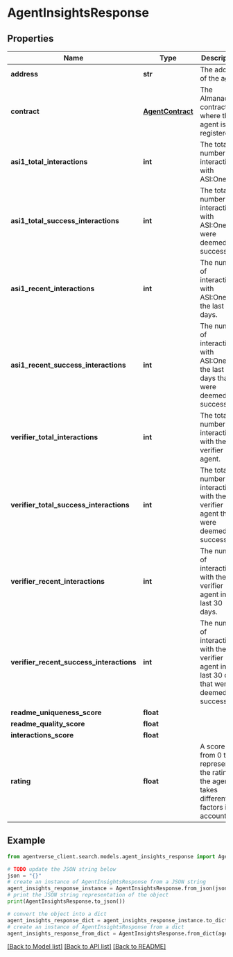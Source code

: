 # AgentInsightsResponse


## Properties

Name | Type | Description | Notes
------------ | ------------- | ------------- | -------------
**address** | **str** | The address of the agent | 
**contract** | [**AgentContract**](AgentContract.md) | The Almanac contract where the agent is registered | [optional] 
**asi1_total_interactions** | **int** | The total number of interactions with ASI:One. | 
**asi1_total_success_interactions** | **int** | The total number of interactions with ASI:One that were deemed successful. | 
**asi1_recent_interactions** | **int** | The number of interactions with ASI:One in the last 30 days. | 
**asi1_recent_success_interactions** | **int** | The number of interactions with ASI:One in the last 30 days that were deemed successful. | 
**verifier_total_interactions** | **int** | The total number of interactions with the verifier agent. | 
**verifier_total_success_interactions** | **int** | The total number of interactions with the verifier agent that were deemed successful. | 
**verifier_recent_interactions** | **int** | The number of interactions with the verifier agent in the last 30 days. | 
**verifier_recent_success_interactions** | **int** | The number of interactions with the verifier agent in the last 30 days that were deemed successful. | 
**readme_uniqueness_score** | **float** |  | [optional] 
**readme_quality_score** | **float** |  | [optional] 
**interactions_score** | **float** |  | [optional] 
**rating** | **float** | A score from 0 to 5, representing the rating of the agent. It takes different factors into account. | 

## Example

```python
from agentverse_client.search.models.agent_insights_response import AgentInsightsResponse

# TODO update the JSON string below
json = "{}"
# create an instance of AgentInsightsResponse from a JSON string
agent_insights_response_instance = AgentInsightsResponse.from_json(json)
# print the JSON string representation of the object
print(AgentInsightsResponse.to_json())

# convert the object into a dict
agent_insights_response_dict = agent_insights_response_instance.to_dict()
# create an instance of AgentInsightsResponse from a dict
agent_insights_response_from_dict = AgentInsightsResponse.from_dict(agent_insights_response_dict)
```
[[Back to Model list]](../README.md#documentation-for-models) [[Back to API list]](../README.md#documentation-for-api-endpoints) [[Back to README]](../README.md)


